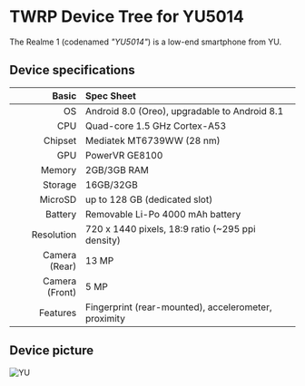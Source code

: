 TWRP Device Tree for YU5014
===========================================

The Realme 1 (codenamed _"YU5014"_) is a low-end smartphone from YU.	
 
## Device specifications

Basic   | Spec Sheet
-------:|:-------------------------
OS	| Android 8.0 (Oreo), upgradable to Android 8.1	
CPU     | Quad-core 1.5 GHz Cortex-A53
Chipset | Mediatek MT6739WW (28 nm)
GPU     | PowerVR GE8100
Memory  | 2GB/3GB RAM
Storage | 16GB/32GB
MicroSD | up to 128 GB (dedicated slot)
Battery | Removable Li-Po 4000 mAh battery
Resolution | 720 x 1440 pixels, 18:9 ratio (~295 ppi density)
Camera (Rear)  | 13 MP	
Camera (Front)  | 5 MP
Features| Fingerprint (rear-mounted), accelerometer, proximity	

## Device picture

![YU](https://rukminim1.flixcart.com/image/416/416/jll6xzk0/mobile/x/g/h/yu-ace-5014-original-imaf8zhv7hwrhzz8.jpeg?q=70 "YU5014")

